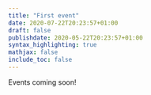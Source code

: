 ```yaml
---
title: "First event"
date: 2020-07-22T20:23:57+01:00
draft: false
publishdate: 2020-05-22T20:23:57+01:00
syntax_highlighting: true
mathjax: false
include_toc: false
---
```


Events coming soon!
